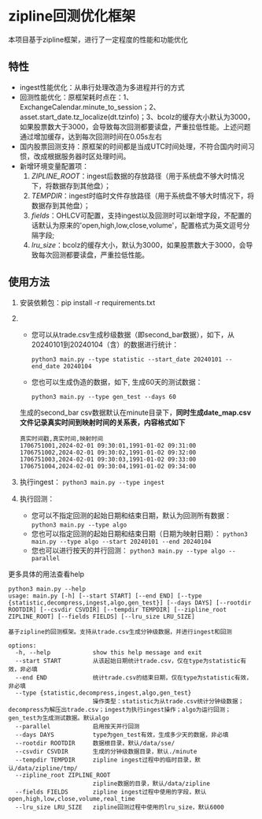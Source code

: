 # zipline回测优化框架

本项目基于zipline框架，进行了一定程度的性能和功能优化

## 特性

- ingest性能优化：从串行处理改造为多进程并行的方式
- 回测性能优化：原框架耗时点在：1、ExchangeCalendar.minute_to_session；2、asset.start_date.tz_localize(dt.tzinfo)；3、bcolz的缓存大小默认为3000，如果股票数大于3000，会导致每次回测都要读盘，严重拉低性能。上述问题通过增加缓存，达到每次回测时间在0.05s左右
- 国内股票回测支持：原框架的时间都是当成UTC时间处理，不符合国内时间习惯，改成根据服务器时区处理时间。
- 新增环境变量配置项：
  1. *ZIPLINE_ROOT*：ingest后数据的存放路径（用于系统盘不够大时情况下，将数据存到其他盘）；
  2. *TEMPDIR*：ingest时临时文件存放路径（用于系统盘不够大时情况下，将数据存到其他盘）；
  3. *fields*：OHLCV可配置，支持ingest以及回测时可以新增字段，不配置的话默认为原来的'open,high,low,close,volume'，配置格式为英文逗号分隔字段;
  4. *lru_size*：bcolz的缓存大小，默认为3000，如果股票数大于3000，会导致每次回测都要读盘，严重拉低性能。

## 使用方法

1. 安装依赖包：pip install -r requirements.txt
2. - 您可以从trade.csv生成秒级数据（即second_bar数据），如下，从20240101到20240104（含）的数据进行统计：

     ``python3 main.py --type statistic --start_date 20240101 --end_date 20240104``
   - 您也可以生成伪造的数据，如下, 生成60天的测试数据：

     ``python3 main.py --type gen_test --days 60``

   生成的second_bar csv数据默认在minute目录下，**同时生成date_map.csv文件记录真实时间到映射时间的关系表，内容格式如下**
   ```
   真实时间戳,真实时间,映射时间
   1706751001,2024-02-01 09:30:01,1991-01-02 09:31:00
   1706751002,2024-02-01 09:30:02,1991-01-02 09:32:00
   1706751003,2024-02-01 09:30:03,1991-01-02 09:33:00
   1706751004,2024-02-01 09:30:04,1991-01-02 09:34:00
   ```
3. 执行ingest：
   ``python3 main.py --type ingest``
4. 执行回测：
   - 您可以不指定回测的起始日期和结束日期，默认为回测所有数据：
   ``python3 main.py --type algo``
   - 您也可以指定回测的起始日期和结束日期（日期为映射日期）：
  ``python3 main.py --type algo --start 20240101 --end 20240104``
   - 您也可以进行按天的并行回测：
  ``python3 main.py --type algo --parallel``


更多具体的用法查看help

```
python3 main.py --help
usage: main.py [-h] [--start START] [--end END] [--type {statistic,decompress,ingest,algo,gen_test}] [--days DAYS] [--rootdir ROOTDIR] [--csvdir CSVDIR] [--tempdir TEMPDIR] [--zipline_root ZIPLINE_ROOT] [--fields FIELDS] [--lru_size LRU_SIZE]

基于zipline的回测框架。支持从trade.csv生成分钟级数据，并进行ingest和回测

options:
  -h, --help            show this help message and exit
  --start START         从该起始日期统计trade.csv，仅在type为statistic有效，非必填
  --end END             统计trade.csv的结束日期，仅在type为statistic有效，非必填
  --type {statistic,decompress,ingest,algo,gen_test}
                        操作类型：statistic为从trade.csv统计分钟级数据；decompress为解压出trade.csv；ingest为执行ingest操作；algo为运行回测；gen_test为生成测试数据。默认algo
  --parallel            启用按天并行回测
  --days DAYS           type为gen_test有效，生成多少天的数据，非必填
  --rootdir ROOTDIR     数据根目录，默认/data/sse/
  --csvdir CSVDIR       生成的分钟级数据目录，默认./minute
  --tempdir TEMPDIR     zipline ingest过程中的临时目录，默认/data/zipline/tmp/
  --zipline_root ZIPLINE_ROOT
                        zipline数据的目录，默认/data/zipline
  --fields FIELDS       zipline ingest过程中使用的字段，默认open,high,low,close,volume,real_time
  --lru_size LRU_SIZE   zipline回测过程中使用的lru_size，默认6000
```
